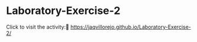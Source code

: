 # Laboratory-Exercise-2

Click to visit the activity:🔗 https://jaqvillorejo.github.io/Laboratory-Exercise-2/

